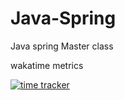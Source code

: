 # Java-Spring
Java spring Master class


wakatime metrics

[![time tracker](https://wakatime.com/badge/github/1kevinson/Java-Spring.svg)](https://wakatime.com/badge/github/1kevinson/Java-Spring)
